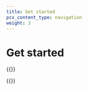 ```yaml
---
title: Get started
pcx_content_type: navigation
weight: 3
---
```


# Get started

{{<render file="_railgun-deprecation-notice.md">}}

{{<directory-listing>}}

